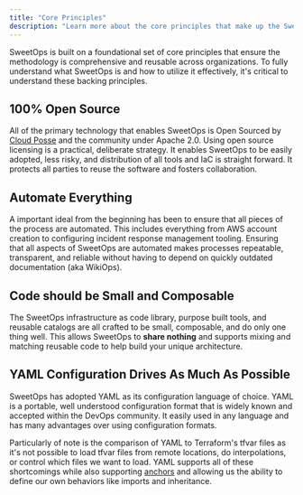 ```yaml
---
title: "Core Principles"
description: "Learn more about the core principles that make up the SweetOps methodology."
---
```


SweetOps is built on a foundational set of core principles that ensure the methodology is comprehensive and reusable across organizations. To fully understand what SweetOps is and how to utilize it effectively, it's critical to understand these backing principles.

## 100% Open Source

All of the primary technology that enables SweetOps is Open Sourced by [Cloud Posse](https://cloudposse.com) and the community under Apache 2.0. Using open source licensing is a practical, deliberate strategy. It enables SweetOps to be easily adopted, less risky, and distribution of all tools and IaC is straight forward. It protects all parties to reuse the software and fosters collaboration.

## Automate Everything

A important ideal from the beginning has been to ensure that all pieces of the process are automated. This includes everything from AWS account creation to configuring incident response management tooling. Ensuring that all aspects of SweetOps are automated makes processes repeatable, transparent, and reliable without having to depend on quickly outdated documentation (aka WikiOps).

## Code should be Small and Composable

The SweetOps infrastructure as code library, purpose built tools, and reusable catalogs are all crafted to be small, composable, and do only one thing well. This allows SweetOps to **share nothing** and supports mixing and matching reusable code to help build your unique architecture.

## YAML Configuration Drives As Much As Possible

SweetOps has adopted YAML as its configuration language of choice. YAML is a portable, well understood configuration format that is widely known and accepted within the DevOps community. It easily used in any language and has many advantages over using configuration formats.

Particularly of note is the comparison of YAML to Terraform's tfvar files as it's not possible to load tfvar files from remote locations, do interpolations, or control which files we want to load. YAML supports all of these shortcomings while also supporting [anchors](https://helm.sh/docs/chart_template_guide/yaml_techniques/#yaml-anchors) and allowing us the ability to define our own behaviors like imports and inheritance.
